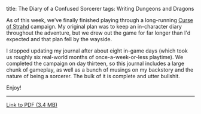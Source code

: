 title: The Diary of a Confused Sorcerer
tags: Writing
      Dungeons and Dragons

As of this week, we've finally finished playing through a long-running
[Curse of Strahd](//dnd.wizards.com/products/tabletop-games/rpg-products/curse-strahd)
campaign. My original plan was to keep an in-character diary throughout the
adventure, but we drew out the game for far longer than I'd expected and that
plan fell by the wayside.

I stopped updating my journal after about eight in-game days (which took us
roughly six real-world months of once-a-week-or-less playtime). We completed the
campaign on day thirteen, so this journal includes a large chunk of gameplay, as
well as a bunch of musings on my backstory and the nature of being a sorcerer.
The bulk of it is complete and utter bullshit.

Enjoy!

---

[Link to PDF (3.4 MB)](https://storage.googleapis.com/thekevjames-artifacts/curse-of-strahd.pdf)
